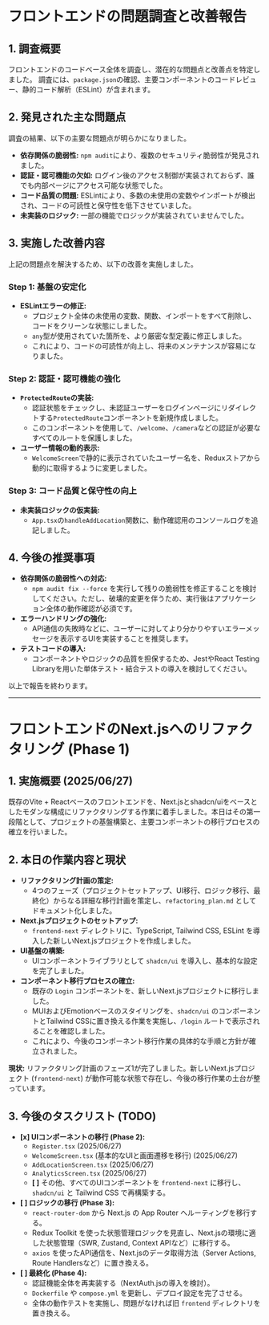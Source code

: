 # フロントエンドの問題調査と改善報告

## 1. 調査概要

フロントエンドのコードベース全体を調査し、潜在的な問題点と改善点を特定しました。
調査には、`package.json`の確認、主要コンポーネントのコードレビュー、静的コード解析（ESLint）が含まれます。

## 2. 発見された主な問題点

調査の結果、以下の主要な問題点が明らかになりました。

*   **依存関係の脆弱性:** `npm audit`により、複数のセキュリティ脆弱性が発見されました。
*   **認証・認可機能の欠如:** ログイン後のアクセス制御が実装されておらず、誰でも内部ページにアクセス可能な状態でした。
*   **コード品質の問題:** ESLintにより、多数の未使用の変数やインポートが検出され、コードの可読性と保守性を低下させていました。
*   **未実装のロジック:** 一部の機能でロジックが実装されていませんでした。

## 3. 実施した改善内容

上記の問題点を解決するため、以下の改善を実施しました。

### Step 1: 基盤の安定化

*   **ESLintエラーの修正:**
    *   プロジェクト全体の未使用の変数、関数、インポートをすべて削除し、コードをクリーンな状態にしました。
    *   `any`型が使用されていた箇所を、より厳密な型定義に修正しました。
    *   これにより、コードの可読性が向上し、将来のメンテナンスが容易になりました。

### Step 2: 認証・認可機能の強化

*   **`ProtectedRoute`の実装:**
    *   認証状態をチェックし、未認証ユーザーをログインページにリダイレクトする`ProtectedRoute`コンポーネントを新規作成しました。
    *   このコンポーネントを使用して、`/welcome`、`/camera`などの認証が必要なすべてのルートを保護しました。
*   **ユーザー情報の動的表示:**
    *   `WelcomeScreen`で静的に表示されていたユーザー名を、Reduxストアから動的に取得するように変更しました。

### Step 3: コード品質と保守性の向上

*   **未実装ロジックの仮実装:**
    *   `App.tsx`の`handleAddLocation`関数に、動作確認用のコンソールログを追記しました。

## 4. 今後の推奨事項

*   **依存関係の脆弱性への対応:**
    *   `npm audit fix --force` を実行して残りの脆弱性を修正することを検討してください。ただし、破壊的変更を伴うため、実行後はアプリケーション全体の動作確認が必須です。
*   **エラーハンドリングの強化:**
    *   API通信の失敗時などに、ユーザーに対してより分かりやすいエラーメッセージを表示するUIを実装することを推奨します。
*   **テストコードの導入:**
    *   コンポーネントやロジックの品質を担保するため、JestやReact Testing Libraryを用いた単体テスト・結合テストの導入を検討してください。

以上で報告を終わります。

---

# フロントエンドのNext.jsへのリファクタリング (Phase 1)

## 1. 実施概要 (2025/06/27)

既存のVite + Reactベースのフロントエンドを、Next.jsとshadcn/uiをベースとしたモダンな構成にリファクタリングする作業に着手しました。本日はその第一段階として、プロジェクトの基盤構築と、主要コンポーネントの移行プロセスの確立を行いました。

## 2. 本日の作業内容と現状

*   **リファクタリング計画の策定:**
    *   4つのフェーズ（プロジェクトセットアップ、UI移行、ロジック移行、最終化）からなる詳細な移行計画を策定し、`refactoring_plan.md` としてドキュメント化しました。
*   **Next.jsプロジェクトのセットアップ:**
    *   `frontend-next` ディレクトリに、TypeScript, Tailwind CSS, ESLint を導入した新しいNext.jsプロジェクトを作成しました。
*   **UI基盤の構築:**
    *   UIコンポーネントライブラリとして `shadcn/ui` を導入し、基本的な設定を完了しました。
*   **コンポーネント移行プロセスの確立:**
    *   既存の `Login` コンポーネントを、新しいNext.jsプロジェクトに移行しました。
    *   MUIおよびEmotionベースのスタイリングを、`shadcn/ui` のコンポーネントとTailwind CSSに置き換える作業を実施し、`/login` ルートで表示されることを確認しました。
    *   これにより、今後のコンポーネント移行作業の具体的な手順と方針が確立されました。

**現状:**
リファクタリング計画のフェーズ1が完了しました。新しいNext.jsプロジェクト (`frontend-next`) が動作可能な状態で存在し、今後の移行作業の土台が整っています。

## 3. 今後のタスクリスト (TODO)

*   **[x] UIコンポーネントの移行 (Phase 2):**
    *   `Register.tsx` (2025/06/27)
    *   `WelcomeScreen.tsx` (基本的なUIと画面遷移を移行) (2025/06/27)
    *   `AddLocationScreen.tsx` (2025/06/27)
    *   `AnalyticsScreen.tsx` (2025/06/27)
    *   **[ ]** その他、すべてのUIコンポーネントを `frontend-next` に移行し、`shadcn/ui` と Tailwind CSS で再構築する。
*   **[ ] ロジックの移行 (Phase 3):**
    *   `react-router-dom` から Next.js の App Router へルーティングを移行する。
    *   Redux Toolkit を使った状態管理ロジックを見直し、Next.jsの環境に適した状態管理（SWR, Zustand, Context APIなど）に移行する。
    *   `axios` を使ったAPI通信を、Next.jsのデータ取得方法（Server Actions, Route Handlersなど）に置き換える。
*   **[ ] 最終化 (Phase 4):**
    *   認証機能全体を再実装する（NextAuth.jsの導入を検討）。
    *   `Dockerfile` や `compose.yml` を更新し、デプロイ設定を完了させる。
    *   全体の動作テストを実施し、問題がなければ旧 `frontend` ディレクトリを置き換える。
